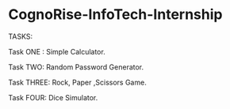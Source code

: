 # CognoRise-InfoTech-Internship
TASKS:

Task ONE : Simple Calculator.

Task TWO: Random Password Generator.

Task THREE: Rock, Paper ,Scissors Game.

Task FOUR: Dice Simulator.
